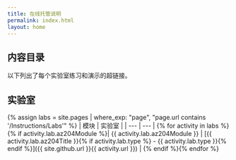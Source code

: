 ```yaml
---
title: 在线托管说明
permalink: index.html
layout: home
---
```


## 内容目录

以下列出了每个实验室练习和演示的超链接。

## 实验室

{% assign labs = site.pages | where_exp: "page", "page.url contains '/Instructions/Labs'" %}
| 模块 | 实验室 |
| --- | --- |
{% for activity in labs  %}{% if activity.lab.az204Module %}| {{ activity.lab.az204Module }} | [{{ activity.lab.az204Title }}{% if activity.lab.type %} - {{ activity.lab.type }}{% endif %}]({{ site.github.url }}{{ activity.url }}) |
{% endif %}{% endfor %}
